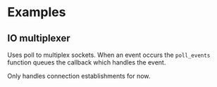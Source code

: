 # Examples

## IO multiplexer
Uses poll to multiplex sockets. When an event occurs the `poll_events` function queues the callback which handles the event.

Only handles connection establishments for now.
